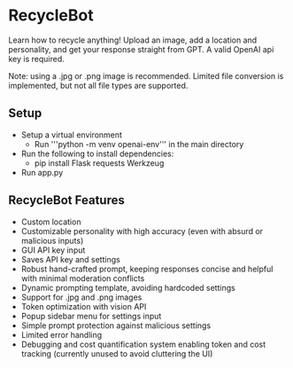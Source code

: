 # RecycleBot
Learn how to recycle anything! Upload an image, add a location and personality, and get your response straight from GPT. A valid OpenAI api key is required.

Note: using a .jpg or .png image is recommended. Limited file conversion is implemented, but not all file types are supported.

## Setup
- Setup a virtual environment
  - Run '''python -m venv openai-env''' in the main directory
- Run the following to install dependencies:
  - pip install Flask requests Werkzeug
- Run app.py

## RecycleBot Features
- Custom location
- Customizable personality with high accuracy (even with absurd or malicious inputs)
- GUI API key input
- Saves API key and settings
- Robust hand-crafted prompt, keeping responses concise and helpful with minimal moderation conflicts
- Dynamic prompting template, avoiding hardcoded settings
- Support for .jpg and .png images
- Token optimization with vision API
- Popup sidebar menu for settings input
- Simple prompt protection against malicious settings
- Limited error handling
- Debugging and cost quantification system enabling token and cost tracking (currently unused to avoid cluttering the UI)
